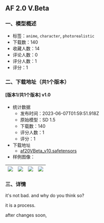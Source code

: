 ## AF 2.0 V.Beta
### 一、模型概述

- 标签：`anime`, `character`, `photorealistic`
- 下载数：140
- 收藏人数：14
- 评论人数：0
- 评分人数：1
- 评分：1

### 二、下载地址（共1个版本）

#### [版本1/共1个版本] v1.0

- 统计数据
  - 发布时间：2023-06-07T01:59:51.918Z
  - 原始模型：SD 1.5
  - 下载数：140
  - 评分人数：1
  - 评分：1
- 下载地址
  - [af20VBeta_v10.safetensors](https://civitai.com/api/download/models/90729)
- 样例图像：

| <img src="https://image.civitai.com/xG1nkqKTMzGDvpLrqFT7WA/f00c09f7-1024-4963-a71c-5559173f00bb/width=450/1056042.jpeg" /> | <img src="https://image.civitai.com/xG1nkqKTMzGDvpLrqFT7WA/6dd1fb0b-abd1-4937-81b8-8bba34c0ce6a/width=450/1056086.jpeg" /> | <img src="https://image.civitai.com/xG1nkqKTMzGDvpLrqFT7WA/f326893f-8c05-4d44-b571-edd980cf32df/width=450/1056128.jpeg" /> | <img src="https://image.civitai.com/xG1nkqKTMzGDvpLrqFT7WA/4169f314-bf4c-49ec-824b-1e01a45a5b79/width=450/1056138.jpeg" /> |
| ---- | ---- | ---- | ---- |


### 三、详情
<p>it's not bad. and why do you think so?</p><p>it is a process.</p><p>after changes soon,</p><p></p>